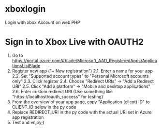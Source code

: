 # xboxlogin
Login with xbox Account on web PHP

# Sign in to Xbox Live with OAUTH2

1. Go to https://portal.azure.com/#blade/Microsoft_AAD_RegisteredApps/ApplicationsListBlade
2. Register new app ("+ New registration")
2.1. Enter a name for your app
2.2. Set "Supported account types" to "Personal Microsoft accounts only"
2.3. Click register
2.4. Choose "Redirect URIs" -> "Add a Redirect URI"
2.5. Click "Add a platform" -> "Mobile and desktop applications"
2.6. Enter custom redirect URI (Use something like "https://localhost/oauth_success" for testing)
3. From the overview of your app page, copy "Application (client) ID" to CLIENT_ID below in the py code
4. Replace REDIRECT_URI in the py code with the actual URI set in Azure app registration
5. Test and enjoy;)

